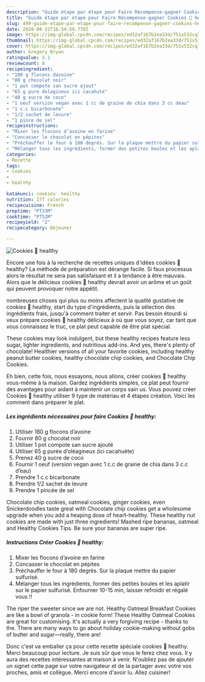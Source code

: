 ```yaml
---
description: "Guide étape par étape pour Faire Récompense-gagner Cookies 🍪 healthy"
title: "Guide étape par étape pour Faire Récompense-gagner Cookies 🍪 healthy"
slug: 499-guide-etape-par-etape-pour-faire-recompense-gagner-cookies-healthy
date: 2020-08-31T16:54:59.770Z
image: https://img-global.cpcdn.com/recipes/ed32af167b2ea33d/751x532cq70/cookies-🍪-healthy-photo-principale-de-la-recette.jpg
thumbnail: https://img-global.cpcdn.com/recipes/ed32af167b2ea33d/751x532cq70/cookies-🍪-healthy-photo-principale-de-la-recette.jpg
cover: https://img-global.cpcdn.com/recipes/ed32af167b2ea33d/751x532cq70/cookies-🍪-healthy-photo-principale-de-la-recette.jpg
author: Gregory Bryan
ratingvalue: 3.1
reviewcount: 8
recipeingredient:
- "180 g flocons davoine"
- "80 g chocolat noir"
- "1 pot compote san sucre ajout"
- "65 g pure dolagineux ici cacahute"
- "40 g sucre de coco"
- "1 oeuf version vegan avec 1 cc de graine de chia dans 3 cc deau"
- "1 c.c bicarbonate"
- "1/2 sachet de levure"
- "1 pince de sel"
recipeinstructions:
- "Mixer les flocons d’avoine en farine"
- "Concasser le chocolat en pépites"
- "Préchauffer le four à 180 degrés. Sur la plaque mettre du papier sulfurisé."
- "Mélanger tous les ingrédients, former des petites boules et les aplatir sur le papier sulfurisé. Enfourner 10-15 min, laisser refroidir et régalé vous !!"
categories:
- Recette
tags:
- cookies
- 
- healthy

katakunci: cookies  healthy 
nutrition: 277 calories
recipecuisine: French
preptime: "PT33M"
cooktime: "PT52M"
recipeyield: "2"
recipecategory: Déjeuner

---
```



![Cookies 🍪 healthy](https://img-global.cpcdn.com/recipes/ed32af167b2ea33d/751x532cq70/cookies-🍪-healthy-photo-principale-de-la-recette.jpg)

Encore une fois à la recherche de recettes uniques d'idées cookies 🍪 healthy? La méthode de préparation est dérange facile. Si faux processus alors le résultat ne sera pas satisfaisant et il a tendance à être mauvais. Alors que le délicieux cookies 🍪 healthy devrait avoir un arôme et un goût qui peuvent provoquer notre appétit.

nombreuses choses qui plus ou moins affectent la qualité gustative de cookies 🍪 healthy, start du type d'ingrédients, puis la sélection des ingrédients frais, jusqu'à comment traiter et servir. Pas besoin étourdi si veux prépare cookies 🍪 healthy délicieux à où que vous soyez, car tant que vous connaissez le truc, ce plat peut capable de être plat spécial.

These cookies may look indulgent, but these healthy recipes feature less sugar, lighter ingredients, and nutritious add-ins. And yes, there&#39;s plenty of chocolate! Healthier versions of all your favorite cookies, including healthy peanut butter cookies, healthy chocolate chip cookies, and Chocolate Chip Cookies.


Eh bien, cette fois, nous essayons, nous allons, créer cookies 🍪 healthy vous-même à la maison. Gardez ingrédients simples, ce plat peut fournir des avantages pour aidant à maintenir un corps sain us. Vous pouvez créer Cookies 🍪 healthy utiliser 9 type de matériau et 4 étapes création. Voici les comment dans préparer le plat.

<!--inarticleads1-->

##### Les ingrédients nécessaires pour faire Cookies 🍪 healthy:

1. Utiliser 180 g flocons d’avoine
1. Fournir 80 g chocolat noir
1. Utiliser 1 pot compote san sucre ajouté
1. Utiliser 65 g purée d’oléagineux (ici cacahuète)
1. Prenez 40 g sucre de coco
1. Fournir 1 oeuf (version vegan avec 1 c.c de graine de chia dans 3 c.c d’eau)
1. Prendre 1 c.c bicarbonate
1. Prendre 1/2 sachet de levure
1. Prendre 1 pincée de sel


Chocolate chip cookies, oatmeal cookies, ginger cookies, even Snickerdoodles taste great with Chocolate chip cookies get a wholesome upgrade when you add a heaping dose of heart-healthy. These healthy nut cookies are made with just three ingredients! Mashed ripe bananas, oatmeal and Healthy Cookies Tips. Be sure your bananas are super ripe. 

<!--inarticleads2-->

##### Instructions Créer Cookies 🍪 healthy:

1. Mixer les flocons d’avoine en farine
1. Concasser le chocolat en pépites
1. Préchauffer le four à 180 degrés. Sur la plaque mettre du papier sulfurisé.
1. Mélanger tous les ingrédients, former des petites boules et les aplatir sur le papier sulfurisé. Enfourner 10-15 min, laisser refroidir et régalé vous !!


The riper the sweeter since we are not. Healthy Oatmeal Breakfast Cookies are like a bowl of granola - in cookie form! These Healthy Oatmeal Cookies are great for customising. It&#39;s actually a very forgiving recipe - thanks to the. There are many ways to go about holiday cookie-making without gobs of butter and sugar—really, there are! 


Donc c'est va emballer ça pour cette recette spéciale cookies 🍪 healthy. Merci beaucoup pour lecture. Je suis sûr que vous le ferez chez vous. Il y aura des recettes  intéressantes at maison à venir. N'oubliez pas de ajouter un signet cette page sur votre navigateur et de la partager avec votre vos proches, amis et collègue. Merci encore d'avoir lu. Allez cuisiner!
